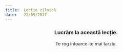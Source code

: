 ```yaml
---
title:  Lecție zilnică
date:   22/09/2017
---
```


### <center>Lucrăm la această lecție.</center>
<center>Te rog intoarce-te mai tarziu.</center>